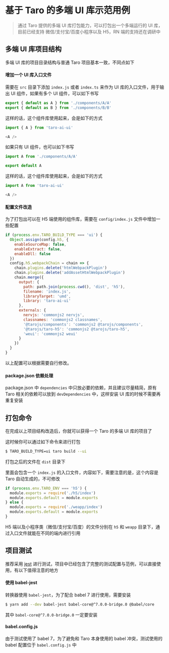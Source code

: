 # 基于 Taro 的多端 UI 库示范用例

> 通过 Taro 提供的多端 UI 库打包能力，可以打包出一个多端运行的 UI 库，目前已经支持 微信/支付宝/百度小程序以及 H5，RN 端的支持还在调研中

## 多端 UI 库项目结构

多端 UI 库的项目目录结构与普通 Taro 项目基本一致，不同点如下

#### 增加一个 UI 库入口文件

需要在 `src` 目录下添加 `index.js` 或者 `index.ts` 来作为 UI 库的入口文件，用于输出 UI 组件，如果有多个 UI 组件，可以如下书写

```javascript
export { default as A } from './components/A/A'
export { default as B } from './components/B/B'
```

这样的话，这个组件库使用起来，会是如下的方式

```javascript
import { A } from 'taro-ai-ui'

<A />
```

如果只有 UI 组件，也可以如下书写

```javascript
import A from './components/A/A'

export default A
```

这样的话，这个组件库使用起来，会是如下的方式

```javascript
import A from 'taro-ai-ui'

<A />
```

#### 配置文件改造

为了打包出可以在 H5 端使用的组件库，需要在 `config/index.js` 文件中增加一些配置

```javascript
if (process.env.TARO_BUILD_TYPE === 'ui') {
  Object.assign(config.h5, {
    enableSourceMap: false,
    enableExtract: false,
    enableDll: false
  })
  config.h5.webpackChain = chain => {
    chain.plugins.delete('htmlWebpackPlugin')
    chain.plugins.delete('addAssetHtmlWebpackPlugin')
    chain.merge({
      output: {
        path: path.join(process.cwd(), 'dist', 'h5'),
        filename: 'index.js',
        libraryTarget: 'umd',
        library: 'taro-ai-ui'
      },
      externals: {
        nervjs: 'commonjs2 nervjs',
        classnames: 'commonjs2 classnames',
        '@tarojs/components': 'commonjs2 @tarojs/components',
        '@tarojs/taro-h5': 'commonjs2 @tarojs/taro-h5',
        'weui': 'commonjs2 weui'
      }
    })
  }
}
```

以上配置可以根据需要自行修改。

#### package.json 依赖处理

package.json 中 `dependencies` 中只放必要的依赖，并且建议尽量精简，原有 Taro 相关的依赖可以放到 `devDependencies` 中，这样安装 UI 库的时候不需要再重复安装

## 打包命令

在完成以上项目结构改造后，你就可以获得一个 Taro 的多端 UI 库的项目了

这时候你可以通过如下命令来进行打包

```bash
$ TARO_BUILD_TYPE=ui taro build --ui
```

打包之后的文件在 `dist` 目录下

里面会包含一个 `index.js` 的入口文件，内容如下，需要注意的是，这个内容是 Taro 自动生成的，不可修改

```javascript
if (process.env.TARO_ENV === 'h5') {
  module.exports = require('./h5/index')
  module.exports.default = module.exports
} else {
  module.exports = require('./weapp/index')
  module.exports.default = module.exports
}
```

H5 端以及小程序类（微信/支付宝/百度）的文件分别在 `h5` 和 `weapp` 目录下，通过入口文件就能在不同的端内进行引用

## 项目测试

推荐采用 [jest](https://jestjs.io/) 进行测试，项目中已经包含了完整的测试配置与范例，可以直接使用，有以下值得注意的地方

#### 使用 babel-jest

转换器使用 `babel-jest`，为了配合 babel 7 进行使用，需要安装

```bash
$ yarn add --dev babel-jest babel-core@^7.0.0-bridge.0 @babel/core
```

其中 `babel-core@^7.0.0-bridge.0` 一定要安装

#### babel.config.js

由于测试使用了 babel 7，为了避免和 Taro 本身使用的 babel 冲突，测试使用的 babel 配置位于 `babel.config.js` 中
